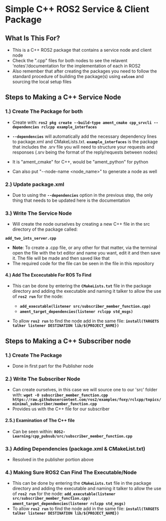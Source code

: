 
# **Simple C++ ROS2 Service & Client Package**

## What Is This For?

- This is a C++ ROS2 package that contains a service node and client node
- Check the ".cpp" files for both nodes to see the relavent 'notes'/documentation for the implementation of each in ROS2
- Also remember that after creating the packages you need to follow the standard procedure of building the package(s) using **`colcon`** and sourcing the local setup files

## Steps to Making a C++ Service Node

### **1.) Create The Package for both**
- Create with: **`ros2 pkg create --build-type ament_cmake cpp_srvcli --dependencies rclcpp example_interfaces`**

- **`--dependencies`** will automatically add the necessary dependency lines to package.xml and CMakeLists.txt. **`example_interfaces`** is the package that includes the .srv file you will need to structure your requests and responses (.srv being the format of the reply/requests between nodes)

- It is "ament_cmake" for C++, would be "ament_python" for python
- Can also put "--node-name <node_name>" to generate a node as well

### **2.) Update package.xml**
- Due to using the **`--dependencies`** option in the previous step, the only thing that needs to be updated here is the documentation


### **3.) Write The Service Node**
- Will create the node ourselves by creating a new C++ file in the src directory of the package called:

**`add_two_ints_server.cpp`** 

- **Note**: To create a .cpp file, or any other for that matter, via the terminal open the file with the txt editor and name you want, edit it and then save it. The file will be made and then saved like that
- The required code for the file can be seen in the file in this repository


#### **4.) Add The Excecutable For ROS To Find**
- This can be done by entering the **`CMakeLists.txt`** file in the package directory and adding the executable and naming it talker to allow the use of **`ros2 run`** for the node:

  - **`add_executable(listener src/subscriber_member_function.cpp)`**
  - **`ament_target_dependencies(listener rclcpp std_msgs)`**
  
- To allow **`ros2 run`** to find the node add in the same file:
  **`install(TARGETS
  talker
  listener
  DESTINATION lib/${PROJECT_NAME})`**




## Steps to Making a C++ Subscriber node

### **1.) Create The Package**
- Done in first part for the Publisher node

### **2.) Write The Subscriber Node**
- Can create ourselves, in this case we will source one to our 'src' folder with: **`wget -O subscriber_member_function.cpp https://raw.githubusercontent.com/ros2/examples/foxy/rclcpp/topics/minimal_subscriber/member_function.cpp`**
- Provides us with the C++ file for our subscriber


#### **2.5.) Examination of The C++ file**
- Can be seen within: **`ROS2-Learning/cpp_pubsub/src/subscriber_member_function.cpp`**


### **3.) Adding Dependencies (package.xml & CMakeList.txt)**
-  Resolved in the publisher portion above

### **4.) Making Sure ROS2 Can Find The Executable/Node**
- This can be done by entering the **`CMakeLists.txt`** file in the package directory and adding the executable and naming it talker to allow the use of **`ros2 run`** for the node:
**`add_executable(listener src/subscriber_member_function.cpp)`**
**`ament_target_dependencies(listener rclcpp std_msgs)`**
- To allow **`ros2 run`** to find the node add in the same file:
  **`install(TARGETS
  talker
  listener
  DESTINATION lib/${PROJECT_NAME})`**
  
  
  

  
